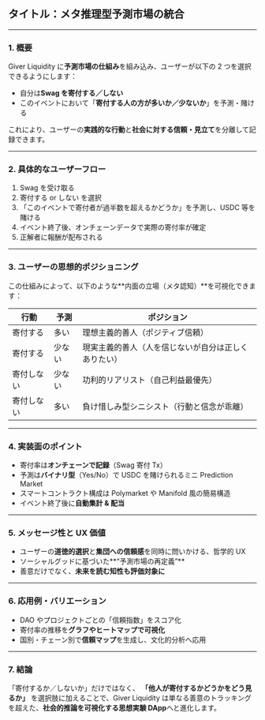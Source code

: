 ## **タイトル：メタ推理型予測市場の統合**

---

### **1. 概要**

Giver Liquidity に**予測市場の仕組み**を組み込み、ユーザーが以下の 2 つを選択できるようにします：

- 自分は**Swag を寄付する／しない**
- このイベントにおいて「**寄付する人の方が多いか／少ないか**」を予測・賭ける

これにより、ユーザーの**実践的な行動**と**社会に対する信頼・見立て**を分離して記録できます。

---

### **2. 具体的なユーザーフロー**

1. Swag を受け取る
2. 寄付する or しない を選択
3. 「このイベントで寄付者が過半数を超えるかどうか」を予測し、USDC 等を賭ける
4. イベント終了後、オンチェーンデータで実際の寄付率が確定
5. 正解者に報酬が配布される

---

### **3. ユーザーの思想的ポジショニング**

この仕組みによって、以下のような\*\*内面の立場（メタ認知）\*\*を可視化できます：

| 行動       | 予測   | ポジション                                           |
| ---------- | ------ | ---------------------------------------------------- |
| 寄付する   | 多い   | 理想主義的善人（ポジティブ信頼）                     |
| 寄付する   | 少ない | 現実主義的善人（人を信じないが自分は正しくありたい） |
| 寄付しない | 少ない | 功利的リアリスト（自己利益最優先）                   |
| 寄付しない | 多い   | 負け惜しみ型シニシスト（行動と信念が乖離）           |

---

### **4. 実装面のポイント**

- 寄付率は**オンチェーンで記録**（Swag 寄付 Tx）
- 予測は**バイナリ型**（Yes/No）で USDC を賭けられるミニ Prediction Market
- スマートコントラクト構成は Polymarket や Manifold 風の簡易構造
- イベント終了後に**自動集計 & 配当**

---

### **5. メッセージ性と UX 価値**

- ユーザーの**道徳的選択**と**集団への信頼感**を同時に問いかける、哲学的 UX
- ソーシャルグッドに基づいた\*\*“予測市場の再定義”\*\*
- 善意だけでなく、**未来を読む知性も評価対象に**

---

### **6. 応用例・バリエーション**

- DAO やプロジェクトごとの「信頼指数」をスコア化
- 寄付率の推移を**グラフやヒートマップで可視化**
- 国別・チェーン別で**信頼マップ**を生成し、文化的分析へ応用

---

### **7. 結論**

「寄付するか／しないか」だけではなく、
**「他人が寄付するかどうかをどう見るか」**
を選択肢に加えることで、Giver Liquidity は単なる善意のトラッキングを超えた、**社会的推論を可視化する思想実験 DApp**へと進化します。

